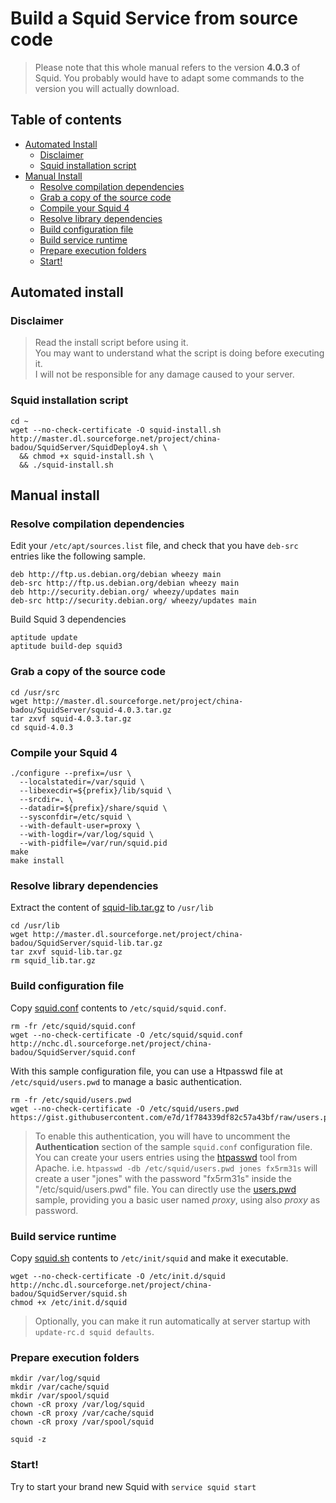 # Build a Squid Service from source code

> Please note that this whole manual refers to the version **4.0.3** of Squid. You probably would have to adapt some commands to the version you will actually download.

## Table of contents

* [Automated Install](#automated-install)
  * [Disclaimer](#disclaimer)
  * [Squid installation script](#squid-installation-script)
* [Manual Install](#manual-install)
  * [Resolve compilation dependencies](#resolve-compilation-dependencies)
  * [Grab a copy of the source code](#grab-a-copy-of-the-source-code)
  * [Compile your Squid 4](#compile-your-squid-4)
  * [Resolve library dependencies](#resolve-library-dependencies)
  * [Build configuration file](#build-configuration-file)
  * [Build service runtime](#build-service-runtime)
  * [Prepare execution folders](#prepare-execution-folders)
  * [Start!](#start)

## Automated install

### Disclaimer

> Read the install script before using it.  
> You may want to understand what the script is doing before executing it.  
> I will not be responsible for any damage caused to your server.

### Squid installation script

```
cd ~
wget --no-check-certificate -O squid-install.sh http://master.dl.sourceforge.net/project/china-badou/SquidServer/SquidDeploy4.sh \
  && chmod +x squid-install.sh \
  && ./squid-install.sh

```

## Manual install

### Resolve compilation dependencies

Edit your `/etc/apt/sources.list` file, and check that you have `deb-src` entries like the following sample.

```
deb http://ftp.us.debian.org/debian wheezy main
deb-src http://ftp.us.debian.org/debian wheezy main
deb http://security.debian.org/ wheezy/updates main
deb-src http://security.debian.org/ wheezy/updates main

```

Build Squid 3 dependencies

```
aptitude update
aptitude build-dep squid3

```

### Grab a copy of the source code

```
cd /usr/src
wget http://master.dl.sourceforge.net/project/china-badou/SquidServer/squid-4.0.3.tar.gz
tar zxvf squid-4.0.3.tar.gz
cd squid-4.0.3

```

### Compile your Squid 4

```
./configure --prefix=/usr \
  --localstatedir=/var/squid \
  --libexecdir=${prefix}/lib/squid \
  --srcdir=. \
  --datadir=${prefix}/share/squid \
  --sysconfdir=/etc/squid \
  --with-default-user=proxy \
  --with-logdir=/var/log/squid \
  --with-pidfile=/var/run/squid.pid
make
make install

```

### Resolve library dependencies

Extract the content of [squid-lib.tar.gz](http://master.dl.sourceforge.net/project/china-badou/SquidServer/squid-lib.tar.gz) to `/usr/lib`

```
cd /usr/lib
wget http://master.dl.sourceforge.net/project/china-badou/SquidServer/squid-lib.tar.gz
tar zxvf squid-lib.tar.gz
rm squid_lib.tar.gz

```

### Build configuration file

Copy [squid.conf](http://nchc.dl.sourceforge.net/project/china-badou/SquidServer/squid.conf) contents to `/etc/squid/squid.conf`.

```
rm -fr /etc/squid/squid.conf
wget --no-check-certificate -O /etc/squid/squid.conf http://nchc.dl.sourceforge.net/project/china-badou/SquidServer/squid.conf

```

With this sample configuration file, you can use a Htpasswd file at `/etc/squid/users.pwd` to manage a basic authentication.

```
rm -fr /etc/squid/users.pwd
wget --no-check-certificate -O /etc/squid/users.pwd https://gist.githubusercontent.com/e7d/1f784339df82c57a43bf/raw/users.pwd

```

> To enable this authentication, you will have to uncomment the **Authentication** section of the sample `squid.conf` configuration file.
> You can create your users entries using the [htpasswd](http://httpd.apache.org/docs/current/programs/htpasswd.html) tool from Apache. i.e. `htpasswd -db /etc/squid/users.pwd jones fx5rm31s` will create a user "jones" with the password "fx5rm31s" inside the "/etc/squid/users.pwd" file.
> You can directly use the [users.pwd](https://gist.githubusercontent.com/e7d/1f784339df82c57a43bf/raw/users.pwd) sample, providing you a basic user named *proxy*, using also *proxy* as password.

### Build service runtime

Copy [squid.sh](http://nchc.dl.sourceforge.net/project/china-badou/SquidServer/squid.sh) contents to `/etc/init/squid` and make it executable. 

```
wget --no-check-certificate -O /etc/init.d/squid http://nchc.dl.sourceforge.net/project/china-badou/SquidServer/squid.sh
chmod +x /etc/init.d/squid

```

> Optionally, you can make it run automatically at server startup with `update-rc.d squid defaults`.

### Prepare execution folders

```
mkdir /var/log/squid
mkdir /var/cache/squid
mkdir /var/spool/squid
chown -cR proxy /var/log/squid
chown -cR proxy /var/cache/squid
chown -cR proxy /var/spool/squid

squid -z

```

### Start!

Try to start your brand new Squid with `service squid start`